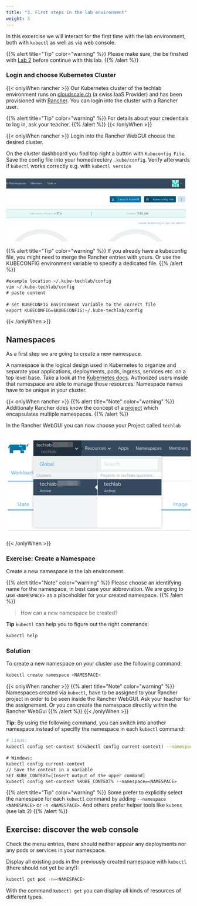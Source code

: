 ```yaml
---
title: "3. First steps in the lab environment"
weight: 3
---
```



In this excercise we will interact for the first time with the lab environment, both with `kubectl` as well as via web console.

{{% alert title="Tip" color="warning" %}}
Please make sure, the be finshed with [Lab 2](../02.0/) before continue with this lab.
{{% /alert %}}


### Login and choose Kubernetes Cluster

{{< onlyWhen rancher >}}
Our Kubernetes cluster of the techlab environment runs on [cloudscale.ch](https://cloudscale.ch) (a swiss IaaS Provider) and has been provisioned with [Rancher](https://rancher.com/). You can login into the cluster with a Rancher user.

{{% alert title="Tip" color="warning" %}}
For details about your credentials to log in, ask your teacher.
{{% /alert %}}
{{< /onlyWhen >}}

{{< onlyWhen rancher >}}
Login into the Rancher WebGUI choose the desired cluster.

On the cluster dashboard you find top right a button with `Kubeconfig File`. Save the config file into your homedirectory `.kube/config`. Verify afterwards if `kubectl` works correctly e.g. with `kubectl version`

![Download Kubeconfig File](kubectlconfigfilebutton.png)

{{% alert title="Tip" color="warning" %}}
If you already have a kubeconfig file, you might need to merge the Rancher entries with yours. Or use the KUBECONFIG environment variable to specify a dedicated file.
{{% /alert %}}

```
#example location ~/.kube-techlab/config
vim ~/.kube-techlab/config
# paste content

# set KUBECONFIG Environment Variable to the correct file
export KUBECONFIG=$KUBECONFIG:~/.kube-techlab/config
```

{{< /onlyWhen >}}


## Namespaces

As a first step we are going to create a new namespace.

A namespace is the logical design used in Kubernetes to organize and separate your applications, deployments, pods, ingress, services etc. on a top level base. Take a look at the [Kubernetes docs](https://kubernetes.io/docs/concepts/overview/working-with-objects/namespaces/). Authorized users inside that namespace are able to manage those resources. Namespace names have to be unique in your cluster.

{{< onlyWhen rancher >}}
{{% alert title="Note" color="warning" %}}
Additionaly Rancher does know the concept of a [project](https://rancher.com/docs/rancher/v2.x/en/cluster-admin/projects-and-namespaces/) which encapsulates multiple namespaces.
{{% /alert %}}

In the Rancher WebGUI you can now choose your Project called `techlab`

![Rancher Project](chooseproject.png)

{{< /onlyWhen >}}


### Exercise: Create a Namespace

Create a new namespace in the lab environment.

{{% alert title="Note" color="warning" %}}
Please choose an identifying name for the namespace, in best case your abbreviation. We are going to use `<NAMESPACE>` as a placeholder for your created namespace.
{{% /alert %}}

> How can a new namespace be created?

**Tip** `kubectl` can help you to figure out the right commands:

```bash
kubectl help
```


### Solution

To create a new namespace on your cluster use the following command:

```bash
kubectl create namespace <NAMESPACE>
```

{{< onlyWhen rancher >}}
{{% alert title="Note" color="warning" %}}
Namespaces created via `kubectl`, have to be assigned to your Rancher project in order to be seen inside the Rancher WebGUI. Ask your teacher for the assignement. Or you can create the namespace directlly within the Rancher WebGui
{{% /alert %}}
{{< /onlyWhen >}}

**Tip:** By using the following command, you can switch into another namespace instead of specifly the namespace in each `kubectl` command:

```bash
# Linux:
kubectl config set-context $(kubectl config current-context) --namespace=<NAMESPACE>
```

```
# Windows:
kubectl config current-context
// Save the context in a variable
SET KUBE_CONTEXT=[Insert output of the upper command]
kubectl config set-context %KUBE_CONTEXT% --namespace=<NAMESPACE>
```

{{% alert title="Tip" color="warning" %}}
Some prefer to explicitly select the namespace for each `kubectl` command by adding `--namespace <NAMESPACE>`
or `-n <NAMESPACE>`. And others prefer helper tools like `kubens` (see lab 2)
{{% /alert %}}


## Exercise: discover the web console

Check the menu entries, there should neither appear any deployments nor any pods or services in your namespace.

Display all existing pods in the previously created namespace with `kubectl`  (there should not yet be any!):

```bash
kubectl get pod -n=<NAMESPACE>
```

With the command `kubectl get` you can display all kinds of resources of different types.
